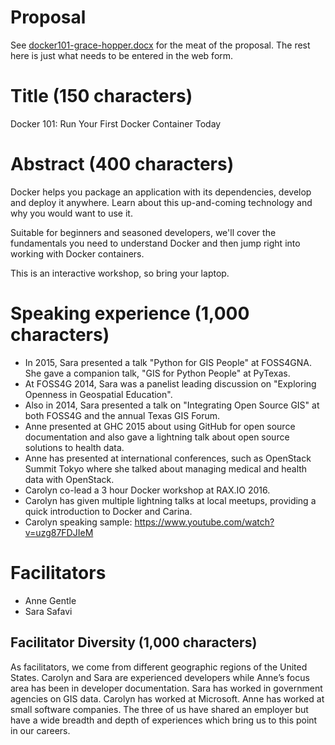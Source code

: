 # Proposal
See [docker101-grace-hopper.docx](docker101-grace-hopper.docx) for the meat of the proposal. The rest here is just what needs to be entered in the web form.

# Title (150 characters)
Docker 101: Run Your First Docker Container Today

# Abstract (400 characters)
Docker helps you package an application with its dependencies, develop and deploy it anywhere. Learn about this up-and-coming technology and why you would want to use it.

Suitable for beginners and seasoned developers, we'll cover the fundamentals you need to understand Docker and then jump right into working with Docker containers.

This is an interactive workshop, so bring your laptop.

# Speaking experience (1,000 characters)
* In 2015, Sara presented a talk "Python for GIS People" at FOSS4GNA. She gave a companion talk, "GIS for Python People" at PyTexas.
* At FOSS4G 2014, Sara was a panelist leading discussion on "Exploring Openness in Geospatial Education".
* Also in 2014, Sara presented a talk on "Integrating Open Source GIS" at both FOSS4G and the annual Texas GIS Forum.
* Anne presented at GHC 2015 about using GitHub for open source documentation and also gave a lightning talk about open source solutions to health data.
* Anne has presented at international conferences, such as OpenStack Summit Tokyo where she talked about managing medical and health data with OpenStack.
* Carolyn co-lead a 3 hour Docker workshop at RAX.IO 2016.
* Carolyn has given multiple lightning talks at local meetups, providing a quick introduction to Docker and Carina.
* Carolyn speaking sample: https://www.youtube.com/watch?v=uzg87FDJIeM

# Facilitators
* Anne Gentle
* Sara Safavi

## Facilitator Diversity (1,000 characters)
As facilitators, we come from different geographic regions of the United States. Carolyn and Sara are experienced developers while Anne’s focus area has been in developer documentation. Sara has worked in government agencies on GIS data. Carolyn has worked at Microsoft. Anne has worked at small software companies. The three of us have shared an employer but have a wide breadth and depth of experiences which bring us to this point in our careers.
